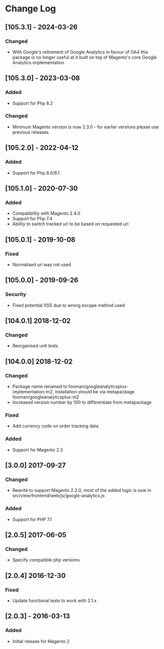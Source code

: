 # Change Log

## [105.3.1] - 2024-03-26
### Changed
- With Google's retirement of Google Analytics in favour of GA4 this package is no longer useful at it built on top of Magento's core Google Analytics implementation

## [105.3.0] - 2023-03-08
### Added
- Support for Php 8.2
### Changed
- Minimum Magento version is now 2.3.0 - for earlier versions please use previous releases

## [105.2.0] - 2022-04-12
### Added
- Support for Php 8.0/8.1

## [105.1.0] - 2020-07-30
### Added
- Compatibility with Magento 2.4.0
- Support for Php 7.4
- Ability to switch tracked url to be based on requested uri

## [105.0.1] - 2019-10-08
### Fixed
- Normalised url was not used

## [105.0.0] - 2019-09-26
### Security
- Fixed potential XSS due to wrong escape method used

## [104.0.1] 2018-12-02
### Changed
- Reorganised unit tests

## [104.0.0] 2018-12-02
### Changed
- Package name renamed to fooman/googleanalyticsplus-implementation-m2, installation should be via metapackage fooman/googleanalyticsplus-m2
- Increased version number by 100 to differentiate from metapackage
### Fixed
- Add currency code on order tracking data
### Added
- Support for Magento 2.3

## [3.0.0] 2017-09-27
### Changed
- Rewrite to support Magento 2.2.0, most of the added logic is now in 
src/view/frontend/web/js/google-analytics.js
### Added
- Support for PHP 7.1

## [2.0.5] 2017-06-05
### Changed
- Specify compatible php versions

## [2.0.4] 2016-12-30
### Fixed
- Update functional tests to work with 2.1.x

## [2.0.3] - 2016-03-13
### Added
- Initial release for Magento 2

